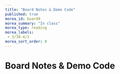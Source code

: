 ```yaml
---
title: "Board Notes & Demo Code"
published: true
morea_id: board9
morea_summary: "In class"
morea_type: reading
morea_labels:
 - 3/30-4/1
morea_sort_order: 0
---
```

# Board Notes & Demo Code

<!--## 4/1: Removing code duplication
  * [Zuul-04_01.zip](Zuul-04_01.zip)

## 4/6: Adding a cellar  
  * [Zuul-04_06.zip](Zuul-04_06.zip)-->
  
<!--## 3/20: Midterm Review

Semantics of equals for primitive vs object types:

<a href="equals.jpg"><img src="equals.jpg" width="200"/></a>

Results in the following output:

<a href="equals-midterm.jpg"><img src="equals-midterm.jpg" width="400"/></a>

Manual walk through of the for loop:

<a href="loop-midterm.jpg"><img src="loop-midterm.jpg" width="200"/></a>-->
